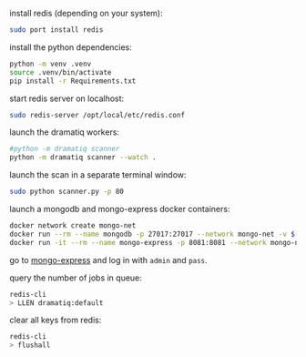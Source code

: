 
install redis (depending on your system):
```bash
sudo port install redis
```
install the python dependencies:
```bash
python -m venv .venv
source .venv/bin/activate
pip install -r Requirements.txt
```


start redis server on localhost:
```bash
sudo redis-server /opt/local/etc/redis.conf
```

launch the dramatiq workers:
```bash
#python -m dramatiq scanner
python -m dramatiq scanner --watch .
```

launch the scan in a separate terminal window:
```bash
sudo python scanner.py -p 80
```

launch a mongodb and mongo-express docker containers:
```bash
docker network create mongo-net
docker run --rm --name mongodb -p 27017:27017 --network mongo-net -v $(pwd)/databases:/data/db -d mongo
docker run -it --rm --name mongo-express -p 8081:8081 --network mongo-net -e ME_CONFIG_MONGODB_URL="mongodb://mongodb:27017" mongo-express
```

go to [mongo-express](http://127.0.0.1:8081) and log in with `admin` and `pass`.

query the number of jobs in queue:
```bash
redis-cli
> LLEN dramatiq:default
```

clear all keys from redis:
```bash
redis-cli
> flushall
```